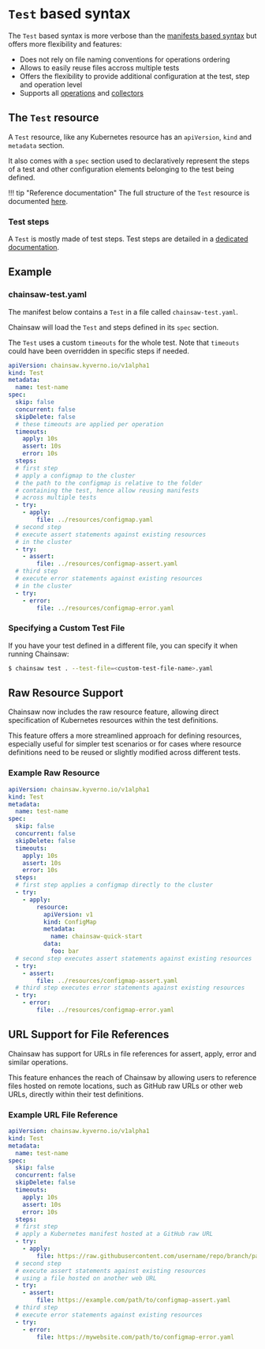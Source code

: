 # `Test` based syntax

The `Test` based syntax is more verbose than the [manifests based syntax](./manifests-based.md) but offers more flexibility and features:

- Does not rely on file naming conventions for operations ordering
- Allows to easily reuse files accross multiple tests
- Offers the flexibility to provide additional configuration at the test, step and operation level
- Supports all [operations](../operations/index.md) and [collectors](../collectors/index.md)

## The `Test` resource

A `Test` resource, like any Kubernetes resource has an `apiVersion`, `kind` and `metadata` section.

It also comes with a `spec` section used to declaratively represent the steps of a test and other configuration elements belonging to the test being defined.

!!! tip "Reference documentation"
    The full structure of the `Test` resource is documented [here](../apis/chainsaw.v1alpha1.md#chainsaw-kyverno-io-v1alpha1-Test).

### Test steps

A `Test` is mostly made of test steps. Test steps are detailed in a [dedicated documentation](../steps/index.md).

## Example

### chainsaw-test.yaml

The manifest below contains a `Test` in a file called `chainsaw-test.yaml`.

Chainsaw will load the `Test` and steps defined in its `spec` section.

The `Test` uses a custom `timeouts` for the whole test. Note that `timeouts` could have been overridden in specific steps if needed.

```yaml
apiVersion: chainsaw.kyverno.io/v1alpha1
kind: Test
metadata:
  name: test-name
spec:
  skip: false
  concurrent: false
  skipDelete: false
  # these timeouts are applied per operation
  timeouts:
    apply: 10s
    assert: 10s
    error: 10s
  steps:
  # first step
  # apply a configmap to the cluster
  # the path to the configmap is relative to the folder
  # containing the test, hence allow reusing manifests
  # across multiple tests
  - try:
    - apply:
        file: ../resources/configmap.yaml
  # second step
  # execute assert statements against existing resources
  # in the cluster
  - try:
    - assert:
        file: ../resources/configmap-assert.yaml
  # third step
  # execute error statements against existing resources
  # in the cluster
  - try:
    - error:
        file: ../resources/configmap-error.yaml
```

### Specifying a Custom Test File

If you have your test defined in a different file, you can specify it when running Chainsaw:

```bash
$ chainsaw test . --test-file=<custom-test-file-name>.yaml
```

## Raw Resource Support

Chainsaw now includes the raw resource feature, allowing direct specification of Kubernetes resources within the test definitions.

This feature offers a more streamlined approach for defining resources, especially useful for simpler test scenarios or for cases where resource definitions need to be reused or slightly modified across different tests.

### Example Raw Resource

```yaml
apiVersion: chainsaw.kyverno.io/v1alpha1
kind: Test
metadata:
  name: test-name
spec:
  skip: false
  concurrent: false
  skipDelete: false
  timeouts:
    apply: 10s
    assert: 10s
    error: 10s
  steps:
  # first step applies a configmap directly to the cluster
  - try:
    - apply:
        resource:
          apiVersion: v1
          kind: ConfigMap
          metadata:
            name: chainsaw-quick-start
          data:
            foo: bar
  # second step executes assert statements against existing resources
  - try:
    - assert:
        file: ../resources/configmap-assert.yaml
  # third step executes error statements against existing resources
  - try:
    - error:
        file: ../resources/configmap-error.yaml
```
## URL Support for File References

Chainsaw has support for URLs in file references for assert, apply, error and similar operations.

This feature enhances the reach of Chainsaw by allowing users to reference files hosted on remote locations, such as GitHub raw URLs or other web URLs, directly within their test definitions.

### Example URL File Reference

```yaml
apiVersion: chainsaw.kyverno.io/v1alpha1
kind: Test
metadata:
  name: test-name
spec:
  skip: false
  concurrent: false
  skipDelete: false
  timeouts:
    apply: 10s
    assert: 10s
    error: 10s
  steps:
  # first step
  # apply a Kubernetes manifest hosted at a GitHub raw URL
  - try:
    - apply:
        file: https://raw.githubusercontent.com/username/repo/branch/path/to/configmap.yaml
  # second step
  # execute assert statements against existing resources
  # using a file hosted on another web URL
  - try:
    - assert:
        file: https://example.com/path/to/configmap-assert.yaml
  # third step
  # execute error statements against existing resources
  - try:
    - error:
        file: https://mywebsite.com/path/to/configmap-error.yaml
```
